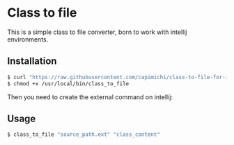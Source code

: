 # Class to file

This is a simple class to file converter, born to work with intellij environments.

## Installation

```bash
$ curl "https://raw.githubusercontent.com/capimichi/class-to-file-for-intellij/main/class_to_file.sh" > /usr/local/bin/class_to_file
$ chmod +x /usr/local/bin/class_to_file
```

Then you need to create the external command on intellij:

## Usage

```bash
$ class_to_file "source_path.ext" "class_content"
```

